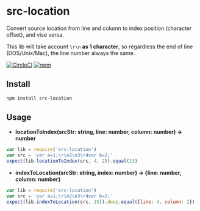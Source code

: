 # src-location
Convert source location from line and column to index position (character offset), and vise versa.

This lib will take account `\r\n` **as 1 character**, so regardless the end of line (DOS/Unix/Mac), the line number always the same.

[![CircleCI](https://circleci.com/gh/futurist/src-location.svg?style=svg)](https://circleci.com/gh/futurist/src-location)
[![npm](https://img.shields.io/npm/v/src-location.svg "Version")](https://www.npmjs.com/package/src-location)

## Install

``` bash
npm install src-location
```

## Usage

- **locationToIndex(srcStr: string, line: number, column: number) -> number**

``` javascript
var lib = require('src-location')
var src = 'var a=1;\r\n2\n3\r4var b=2;'
expect(lib.locationToIndex(src, 4, 2)).equal(15)
```

- **indexToLocation(srcStr: string, index: number) -> {line: number, column: number}**

``` javascript
var lib = require('src-location')
var src = 'var a=1;\r\n2\n3\r4var b=2;'
expect(lib.indexToLocation(src, 15)).deep.equal({line: 4, column: 2})
```

